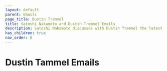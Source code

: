 ```yaml
---
layout: default
parent: Emails
page_title: Dustin Trammel
title: Satoshi Nakamoto and Dustin Tremmel Emails
description: Satoshi Nakamoto discusses with Dustin Tremmel the latest release of Bitcoin, attacks on it and more
has_children: true
nav_order: 8
---
```


# Dustin Tammel Emails
